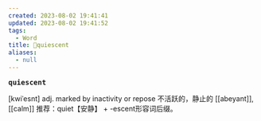 ```yaml
---
created: 2023-08-02 19:41:41
updated: 2023-08-02 19:41:52
tags:
  - Word
title: 📖quiescent
aliases:
  - null
---
```


<pre><strong>quiescent</strong></pre>
[kwiˈesnt]
adj. marked by inactivity or repose 不活跃的，静⽌的
[[abeyant]], [[calm]]
推荐：quiet【安静】 + -escent形容词后缀。